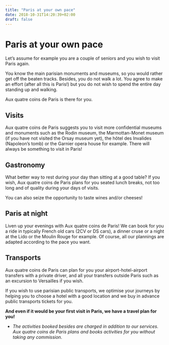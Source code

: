 ```yaml
---
title: "Paris at your own pace"
date: 2018-10-31T14:20:39+02:00
draft: false
---
```


# Paris at your own pace

Let’s assume for example you are a couple of seniors and you wish to visit Paris again.

You know the main parisian monuments and museums, so you would rather get off the beaten tracks. Besides, you do not walk a lot. You agree to make an effort (after all this is Paris!) but you do not wish to spend the entire day standing up and walking.

Aux quatre coins de Paris is there for you.

## Visits

Aux quatre coins de Paris suggests you to visit more confidential museums and monuments such as the Rodin museum, the Marmottan-Monet museum (if you have not visited the Orsay museum yet), the hôtel des Invalides (Napoleon’s tomb) or the Garnier opera house for example. There will always be something to visit in Paris!

## Gastronomy

What better way to rest during your day than sitting at a good table? If you wish, Aux quatre coins de Paris plans for you seated lunch breaks, not too long and of quality during your days of visits.

You can also seize the opportunity to taste wines and/or cheeses!

## Paris at night

Liven up your evenings with Aux quatre coins de Paris! We can book for you a ride in typically French old cars (2CV or DS cars), a dinner cruse or a night at the Lido or the Moulin Rouge for example. Of course, all our plannings are adapted according to the pace you want.

## Transports

Aux quatre coins de Paris can plan for you your airport-hotel-airport transfers with a private driver, and all your transfers outside Paris such as an excursion to Versailles if you wish.

If you wish to use parisian public transports, we optimise your journeys by helping you to choose a hotel with a good location and we buy in advance public transports tickets for you.


**And even if it would be your first visit in Paris, we have a travel plan for you!**


* *The activities booked besides are charged in addition to our services. Aux quatre coins de Paris plans and books activities for you without taking any commission.*
